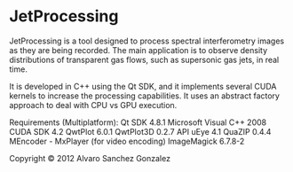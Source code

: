 # JetProcessing

JetProcessing is a tool designed to process spectral interferometry images as they are being recorded. The main application is to observe density distributions of transparent gas flows, such as supersonic gas jets, in real time.

It is developed in C++ using the Qt SDK, and it implements several CUDA kernels to increase the processing capabilities. It uses an abstract factory approach to deal with CPU vs GPU execution.


Requirements (Multiplatform):
Qt SDK 4.8.1
Microsoft Visual C++ 2008
CUDA SDK 4.2
QwtPlot 6.0.1
QwtPlot3D 0.2.7
API uEye 4.1 
QuaZIP 0.4.4
MEncoder - MxPlayer (for video encoding)
ImageMagick 6.7.8-2

Copyright © 2012 Alvaro Sanchez Gonzalez
